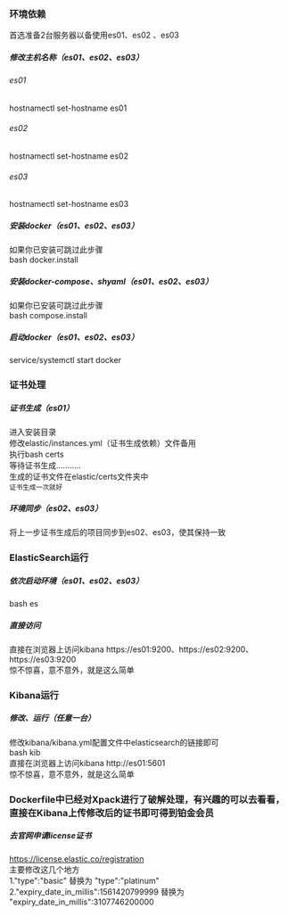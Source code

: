 ### 环境依赖  
首选准备2台服务器以备使用es01、es02 、es03

##### 修改主机名称（es01、es02、es03）  
###### es01
hostnamectl set-hostname es01  
###### es02
hostnamectl set-hostname es02  
###### es03
hostnamectl set-hostname es03  

##### 安装docker（es01、es02、es03）  
如果你已安装可跳过此步骤  
bash docker.install  

##### 安装docker-compose、shyaml（es01、es02、es03）  
如果你已安装可跳过此步骤  
bash compose.install  

##### 启动docker（es01、es02、es03）    
service/systemctl start docker  

### 证书处理  
##### 证书生成（es01）  
进入安装目录  
修改elastic/instances.yml（证书生成依赖）文件备用  
执行bash certs  
等待证书生成...........  
生成的证书文件在elastic/certs文件夹中    
`证书生成一次就好`  

##### 环境同步（es02、es03）  
将上一步证书生成后的项目同步到es02、es03，使其保持一致  

### ElasticSearch运行  
##### 依次启动环境（es01、es02、es03）  
bash es  

##### 直接访问  
直接在浏览器上访问kibana https://es01:9200、https://es02:9200、https://es03:9200  
惊不惊喜，意不意外，就是这么简单  

### Kibana运行  
##### 修改、运行（任意一台）  
修改kibana/kibana.yml配置文件中elasticsearch的链接即可  
bash kib  
直接在浏览器上访问kibana http://es01:5601  
惊不惊喜，意不意外，就是这么简单  

### Dockerfile中已经对Xpack进行了破解处理，有兴趣的可以去看看，直接在Kibana上传修改后的证书即可得到铂金会员  
##### 去官网申请license证书  
https://license.elastic.co/registration  
主要修改这几个地方  
1."type":"basic" 替换为 "type":"platinum"  
2."expiry_date_in_millis":1561420799999 替换为 "expiry_date_in_millis":3107746200000  